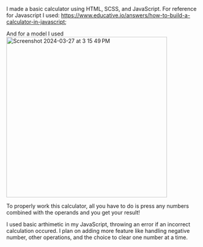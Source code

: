 I made a basic calculator using HTML, SCSS, and JavaScript. 
For reference for Javascript I used: https://www.educative.io/answers/how-to-build-a-calculator-in-javascript;

And for a model I used <img width="420" alt="Screenshot 2024-03-27 at 3 15 49 PM" src="https://github.com/Nadi-BrooklynCoder/fortify-exploring-properties/assets/156109526/6e175d1a-3f1e-4935-b608-9757c4bb8c2c">

To properly work this calculator, all you have to do is press any numbers combined with the operands and you get your result!


I used basic arthimetic in my JavaScript, throwing an error if an incorrect calculation occured. I plan on adding more feature like handling negative number, other operations, and the choice to clear one number at a time.
